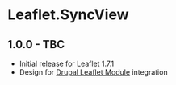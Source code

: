 # Leaflet.SyncView

## 1.0.0 - TBC

  - Initial release for Leaflet 1.7.1
  - Design for [Drupal Leaflet Module](https://www.drupal.org/project/leaflet) integration
